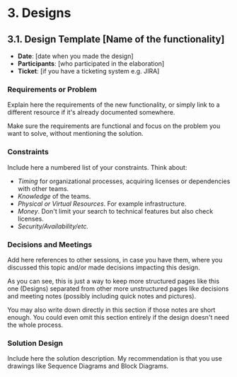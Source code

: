 # 3. Designs

## 3.1. Design Template [Name of the functionality]

* **Date**: [date when you made the design]
* **Participants**: [who participated in the elaboration]
* **Ticket**: [if you have a ticketing system e.g. JIRA]

### Requirements or Problem

Explain here the requirements of the new functionality, or simply link to a different resource if it's already documented somewhere.

Make sure the requirements are functional and focus on the problem you want to solve, without mentioning the solution.

### Constraints

Include here a numbered list of your constraints. Think about:
 
* _Timing_ for organizational processes, acquiring licenses or dependencies 
with other teams.
* _Knowledge_ of the teams.
* _Physical or Virtual Resources_. For example infrastructure.
* _Money_. Don't limit your search to technical features but also check 
licenses.
* _Security/Availability/etc._

### Decisions and Meetings

Add here references to other sessions, in case you have them, where you discussed this topic and/or made decisions impacting this design.

As you can see, this is just a way to keep more structured pages like this one (Designs) separated from other more unstructured pages like decisions and meeting notes (possibly including quick notes and pictures).

You may also write down directly in this section if those notes are short enough. You could even omit this section entirely if the design doesn't need the whole process.

### Solution Design

Include here the solution description. My recommendation is that you use drawings like Sequence Diagrams and Block Diagrams.
